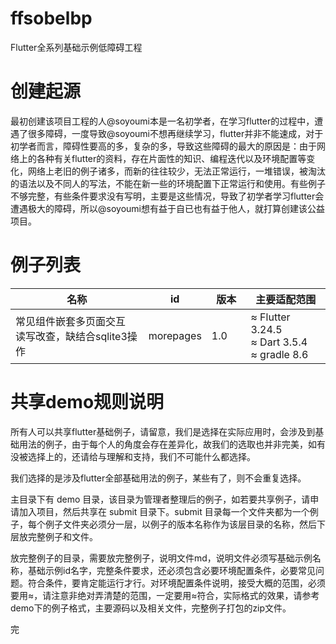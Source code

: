 # ffsobelbp
Flutter全系列基础示例低障碍工程

# 创建起源
最初创建该项目工程的人@soyoumi本是一名初学者，在学习flutter的过程中，遭遇了很多障碍，一度导致@soyoumi不想再继续学习，flutter并非不能速成，对于初学者而言，障碍性要高的多，复杂的多，导致这些障碍的最大的原因是：由于网络上的各种有关flutter的资料，存在片面性的知识、编程迭代以及环境配置等变化，网络上老旧的例子诸多，而新的往往较少，无法正常运行，一堆错误，被淘汰的语法以及不同人的写法，不能在新一些的环境配置下正常运行和使用。有些例子不够完整，有些条件要求没有写明，主要是这些情况，导致了初学者学习flutter会遭遇极大的障碍，所以@soyoumi想有益于自已也有益于他人，就打算创建该公益项目。

# 例子列表


| 名称 | id | 版本　|主要适配范围 |
| ---- | ---- | ----|----|
|常见组件嵌套多页面交互<br/>读写改查，缺结合sqlite3操作|morepages|1.0|≈ Flutter 3.24.5 <br/>≈ Dart 3.5.4 <br/>≈ gradle 8.6|



# 共享demo规则说明

所有人可以共享flutter基础例子，请留意，我们是选择在实际应用时，会涉及到基础用法的例子，由于每个人的角度会存在差异化，故我们的选取也并非完美，如有没被选择上的，还请给与理解和支持，我们不可能什么都选择。

我们选择的是涉及flutter全部基础用法的例子，某些有了，则不会重复选择。

主目录下有 demo 目录，该目录为管理者整理后的例子，如若要共享例子，请申请加入项目，然后共享在 submit 目录下。submit 目录每一个文件夹都为一个例子，每个例子文件夹必须分一层，以例子的版本名称作为该层目录的名称，然后下层放完整例子和文件。

放完整例子的目录，需要放完整例子，说明文件md，说明文件必须写基础示例名称，基础示例id名字，完整条件要求，还必须包含必要环境配置条件，必要常见问题。符合条件，要肯定能运行才行。对环境配置条件说明，接受大概的范围，必须要用≈，请注意非绝对弄清楚的范围，一定要用≈符合，实际格式的效果，请参考demo下的例子格式，主要源码以及相关文件，完整例子打包的zip文件。

完 